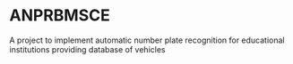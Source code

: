 # ANPRBMSCE
A project to implement automatic number plate recognition for educational institutions providing database of vehicles

